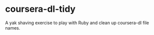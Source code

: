 coursera-dl-tidy
================

A yak shaving exercise to play with Ruby and clean up coursera-dl file names.

